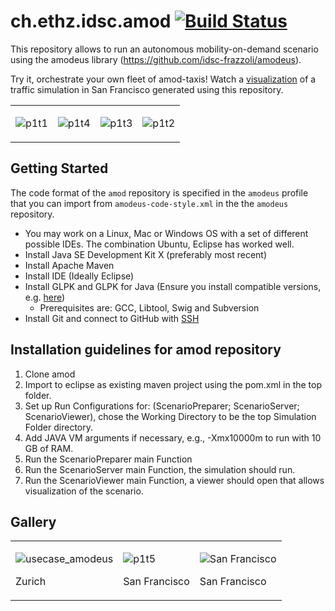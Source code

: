# ch.ethz.idsc.amod <a href="https://travis-ci.org/idsc-frazzoli/amod"><img src="https://travis-ci.org/idsc-frazzoli/amod.svg?branch=master" alt="Build Status"></a>

This repository allows to run an autonomous mobility-on-demand scenario using the amodeus library (https://github.com/idsc-frazzoli/amodeus).

Try it, orchestrate your own fleet of amod-taxis! Watch a [visualization](https://www.youtube.com/watch?v=QkFtIQQSHto) of a traffic simulation in San Francisco generated using this repository.

<table><tr>
<td>

![p1t1](https://user-images.githubusercontent.com/4012178/38852194-23c0b602-4219-11e8-90af-ce5c589ddf47.png)

<td>

![p1t4](https://user-images.githubusercontent.com/4012178/38852209-30616834-4219-11e8-81db-41fe71f7599e.png)

<td>

![p1t3](https://user-images.githubusercontent.com/4012178/38852252-4f4d178e-4219-11e8-9634-434200922ed0.png)

<td>

![p1t2](https://user-images.githubusercontent.com/4012178/38852212-3200c8d8-4219-11e8-9dad-eb0aa33e1357.png)

</tr></table>

## Getting Started

The code format of the `amod` repository is specified in the `amodeus` profile that you can import from `amodeus-code-style.xml` in the the `amodeus` repository.

- You may work on a Linux, Mac or Windows OS with a set of different possible IDEs. The combination Ubuntu, Eclipse has worked well. 
- Install Java SE Development Kit X (preferably most recent) 
- Install Apache Maven
- Install IDE (Ideally Eclipse)
- Install GLPK and GLPK for Java (Ensure you install compatible versions, e.g. [here](http://glpk-java.sourceforge.net/gettingStarted.html))
	- Prerequisites are: GCC, Libtool, Swig and Subversion
- Install Git and connect to GitHub with [SSH](https://help.github.com/articles/connecting-to-github-with-ssh/)


## Installation guidelines for amod repository

1. Clone amod
2. Import to eclipse as existing maven project using the pom.xml in the top folder.
3. Set up Run Configurations for: (ScenarioPreparer; ScenarioServer; ScenarioViewer), chose the Working Directory to be the top Simulation Folder directory.
4. Add JAVA VM arguments if necessary, e.g., -Xmx10000m to run with 10 GB of RAM. 
5. Run the ScenarioPreparer main Function
6. Run the ScenarioServer main Function, the simulation should run.
7. Run the ScenarioViewer main Function, a viewer should open that allows visualization of the scenario.


## Gallery

<table><tr>
<td>

![usecase_amodeus](https://user-images.githubusercontent.com/4012178/35968174-668b6e54-0cc3-11e8-9c1b-a3e011fa0600.png)

Zurich

<td>

![p1t5](https://user-images.githubusercontent.com/4012178/38852351-ce176dc6-4219-11e8-93a5-7ad58247e82b.png)

San Francisco

<td>

![San Francisco](https://user-images.githubusercontent.com/4012178/37365948-4ab45794-26ff-11e8-8e2d-ceb1b526e962.png)

San Francisco

</tr></table>

